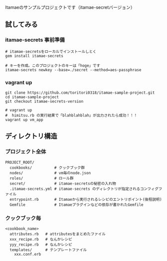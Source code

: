 Itamaeのサンプルプロジェクトです（itamae-secretバージョン）

## 試してみる

### itamae-secrets 事前準備

```
# itamae-secretsをローカルでインストールしとく
gem install itamae-secrets

# キーを作成。このプロジェクトのキーは「hoge」です
itamae-secrets newkey --base=./secret --method=aes-passphrase
```

### vagrant up

```
git clone https://github.com/toritori0318/itamae-sample-project.git
cd itamae-sample-project
git checkout itamae-secrets-version

# vagrant up
#  himitsu.rb の実行結果で「blahblahblah」が出力されたら成功！！！
vagrant up vm_app
```

## ディレクトリ構造

### プロジェクト全体

```
PROJECT_ROOT/
  cookbooks/          # クックブック群
  nodes/              # vm毎のnode.json
  roles/              # ロール群
  secret/             # itamae-secretsの秘密の入れ物
  .itamae-secrets.yml # itamae-secrets のディレクトリが指定されるコンフィグファイル
  entrypoint.rb       # Itamaeから実行されるレシピのエントリポイント(後程説明)
  Gemfile             # Itamaeプラグインなどの依存が書かれたGemfile
```

### クックブック毎

```
<cookbook_name>
  attributes.rb   # attributesをまとめたファイル
  xxx_recipe.rb   # なんかレシピ
  yyy_recipe.rb   # なんかレシピ
  templates/      # テンプレートファイル
    xxx.conf.erb
```
